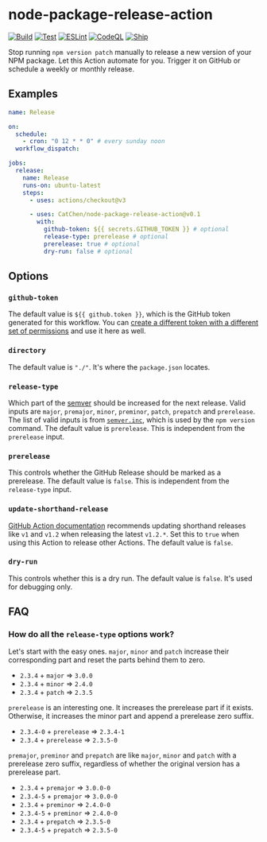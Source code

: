 # node-package-release-action

[![Build](https://github.com/CatChen/node-package-release-action/actions/workflows/build.yml/badge.svg)](https://github.com/CatChen/node-package-release-action/actions/workflows/build.yml)
[![Test](https://github.com/CatChen/node-package-release-action/actions/workflows/test.yml/badge.svg)](https://github.com/CatChen/node-package-release-action/actions/workflows/test.yml)
[![ESLint](https://github.com/CatChen/node-package-release-action/actions/workflows/eslint.yml/badge.svg)](https://github.com/CatChen/node-package-release-action/actions/workflows/eslint.yml)
[![CodeQL](https://github.com/CatChen/node-package-release-action/actions/workflows/codeql.yml/badge.svg)](https://github.com/CatChen/node-package-release-action/actions/workflows/codeql.yml)
[![Ship](https://github.com/CatChen/node-package-release-action/actions/workflows/ship.yml/badge.svg)](https://github.com/CatChen/node-package-release-action/actions/workflows/ship.yml)

Stop running `npm version patch` manually to release a new version of your NPM package. Let this Action automate for you. Trigger it on GitHub or schedule a weekly or monthly release.

## Examples

```yaml
name: Release

on:
  schedule:
    - cron: "0 12 * * 0" # every sunday noon
  workflow_dispatch:

jobs:
  release:
    name: Release
    runs-on: ubuntu-latest
    steps:
      - uses: actions/checkout@v3

      - uses: CatChen/node-package-release-action@v0.1
        with:
          github-token: ${{ secrets.GITHUB_TOKEN }} # optional
          release-type: prerelease # optional
          prerelease: true # optional
          dry-run: false # optional
```

## Options

### `github-token`

The default value is `${{ github.token }}`, which is the GitHub token generated for this workflow. You can [create a different token with a different set of permissions](https://docs.github.com/en/authentication/keeping-your-account-and-data-secure/creating-a-personal-access-token) and use it here as well.

### `directory`

The default value is `"./"`. It's where the `package.json` locates.

### `release-type`

Which part of the [semver](https://semver.org/) should be increased for the next release. Valid inputs are `major`, `premajor`, `minor`, `preminor`, `patch`, `prepatch` and `prerelease`. The list of valid inputs is from [`semver.inc`](https://github.com/npm/node-semver#functions), which is used by the `npm version` command. The default value is `prerelease`. This is independent from the `prerelease` input.

### `prerelease`

This controls whether the GitHub Release should be marked as a prerelease. The default value is `false`. This is independent from the `release-type` input.

### `update-shorthand-release`

[GitHub Action documentation](https://docs.github.com/en/actions/creating-actions/about-custom-actions#using-tags-for-release-management) recommends updating shorthand releases like `v1` and `v1.2` when releasing the latest `v1.2.*`. Set this to `true` when using this Action to release other Actions. The default value is `false`.

### `dry-run`

This controls whether this is a dry run. The default value is `false`. It's used for debugging only.

## FAQ

### How do all the `release-type` options work?

Let's start with the easy ones. `major`, `minor` and `patch` increase their corresponding part and reset the parts behind them to zero.

- `2.3.4` + `major` => `3.0.0`
- `2.3.4` + `minor` => `2.4.0`
- `2.3.4` + `patch` => `2.3.5`

`prerelease` is an interesting one. It increases the prerelease part if it exists. Otherwise, it increases the minor part and append a prerelease zero suffix.

- `2.3.4-0` + `prerelease` => `2.3.4-1`
- `2.3.4` + `prerelease` => `2.3.5-0`

`premajor`, `preminor` and `prepatch` are like `major`, `minor` and `patch` with a prerelease zero suffix, regardless of whether the original version has a prerelease part.

- `2.3.4` + `premajor` => `3.0.0-0`
- `2.3.4-5` + `premajor` => `3.0.0-0`
- `2.3.4` + `preminor` => `2.4.0-0`
- `2.3.4-5` + `preminor` => `2.4.0-0`
- `2.3.4` + `prepatch` => `2.3.5-0`
- `2.3.4-5` + `prepatch` => `2.3.5-0`
